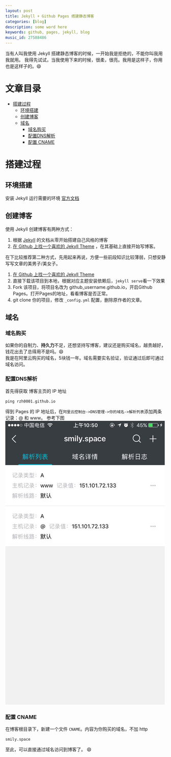 ```yaml
---
layout: post
title: Jekyll + Github Pages 搭建静态博客  
categories: [blog]
description: some word here
keywords: github, pages, jekyll, blog
music_id: 27588486
---
```


当有人叫我使用 Jekyll 搭建静态博客的时候，一开始我是拒绝的，不能你叫我用我就用。  我得先试试，当我使用下来的时候，很柔，很亮。我用是这样子，你用也是这样子的。:smile:  

# 文章目录
<!-- vim-markdown-toc GFM -->
* [搭建过程](#搭建过程)
	* [环境搭建](#环境搭建)
	* [创建博客](#创建博客)
	* [域名](#域名)
		* [域名购买](#域名购买)
		* [配置DNS解析](#配置dns解析)
		* [配置 CNAME](#配置-cname)

<!-- vim-markdown-toc -->

# 搭建过程

## 环境搭建

安装 Jekyll 运行需要的环境 [官方文档](http://jekyllcn.com/docs/installation/)

## 创建博客

使用 Jekyll 创建博客有两种方式：  
1. 根据 [Jekyll](http://jekyllcn.com/docs/quickstart/) 的文档从零开始搭建自己风格的博客
2. [在 Github 上找一个喜欢的 Jekyll Theme](https://github.com/search?p=1&q=topic%3Ajekyll-theme&type=Repositories&utf8=%E2%9C%93) ，在其基础上直接开始写博客。  

在下比较推荐第二种方式，先用起来再说，方便一些前段知识比较薄弱，只想安静写写文章的美男子/美女子。

1. [在 Github 上找一个喜欢的 Jekyll Theme](https://github.com/search?p=1&q=topic%3Ajekyll-theme&type=Repositories&utf8=%E2%9C%93)   
2. 直接下载该项目到本地，根据对应主题安装依赖后，`jekyll serve`看一下效果
3. Fork 该项目，将项目名改为 github_username.github.io，开启Github Pages。打开Pages的地址，看看博客是否正常。  
4. git clone 你的项目，修改 `_config.yml` 配置，删除原作者的文章。

## 域名
### 域名购买
如果你的自制力、**持久力**不足，还想坚持写博客，建议还是购买域名，越贵越好，钱花出去了总得用不是吗。:smile:  
我是在阿里云购买的域名，5块钱一年。域名需要实名验证，验证通过后即可通过域名访问。
### 配置DNS解析
首先得获取 博客主页的 IP 地址  
```
ping rzh0001.github.io
```
得到 Pages 的 IP 地址后，在`阿里云控制台->DNS管理->你的域名->解析列表`添加两条记录：@ 和 www。  参考下图  
![](/images/blog/dns-config.jpg)


### 配置 CNAME
在博客根目录下，新建一个文件 `CNAME`。内容为你购买的域名，不加 http
```
smily.space
```
至此，可以直接通过域名访问到博客了。 :smile:
 

